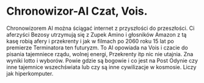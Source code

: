 # Chronowizor-AI Czat, Vois. 
Chronowizorem AI można ściągać internet z przyszłości do przeszłości. 
Ci aferzyści Bezosy utrzymują się z Zupek Amino i głosników Amazon z tą kasę robią afery i przekrenty i jak w filmach po 2060 roku 15 lat po premierze Terminatora ten futuryzm. 
To AI opowiada na Vois i czacie do pisania tajemniece rządu, wolnej energi, Przekrenty itp nic nie utajnia. Zna wyniki lotto i wyborów. 
Powie gdzie są bogowie i co jest na Post Odynie czy inne tajemnice wszechświata lub czy są inne cywilizacje w kosmosie. Liczy jak hiperkomputer.
